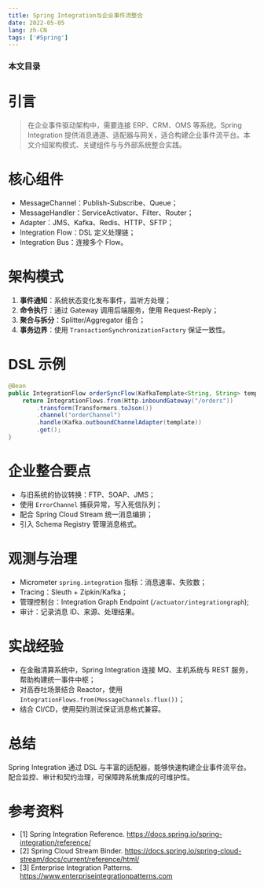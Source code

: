 ```yaml
---
title: Spring Integration与企业事件流整合
date: 2022-05-05
lang: zh-CN
tags: ['#Spring']
---
```


### 本文目录
<!-- toc -->

# 引言
> 在企业事件驱动架构中，需要连接 ERP、CRM、OMS 等系统。Spring Integration 提供消息通道、适配器与网关，适合构建企业事件流平台。本文介绍架构模式、关键组件与与外部系统整合实践。

# 核心组件
- MessageChannel：Publish-Subscribe、Queue；
- MessageHandler：ServiceActivator、Filter、Router；
- Adapter：JMS、Kafka、Redis、HTTP、SFTP；
- Integration Flow：DSL 定义处理链；
- Integration Bus：连接多个 Flow。

# 架构模式
1. **事件通知**：系统状态变化发布事件，监听方处理；
2. **命令执行**：通过 Gateway 调用后端服务，使用 Request-Reply；
3. **聚合与拆分**：Splitter/Aggregator 组合；
4. **事务边界**：使用 `TransactionSynchronizationFactory` 保证一致性。

# DSL 示例
```java
@Bean
public IntegrationFlow orderSyncFlow(KafkaTemplate<String, String> template) {
    return IntegrationFlows.from(Http.inboundGateway("/orders"))
        .transform(Transformers.toJson())
        .channel("orderChannel")
        .handle(Kafka.outboundChannelAdapter(template))
        .get();
}
```

# 企业整合要点
- 与旧系统的协议转换：FTP、SOAP、JMS；
- 使用 `ErrorChannel` 捕获异常，写入死信队列；
- 配合 Spring Cloud Stream 统一消息编排；
- 引入 Schema Registry 管理消息格式。

# 观测与治理
- Micrometer `spring.integration` 指标：消息速率、失败数；
- Tracing：Sleuth + Zipkin/Kafka；
- 管理控制台：Integration Graph Endpoint (`/actuator/integrationgraph`);
- 审计：记录消息 ID、来源、处理结果。

# 实战经验
- 在金融清算系统中，Spring Integration 连接 MQ、主机系统与 REST 服务，帮助构建统一事件中枢；
- 对高吞吐场景结合 Reactor，使用 `IntegrationFlows.from(MessageChannels.flux())`；
- 结合 CI/CD，使用契约测试保证消息格式兼容。

# 总结
Spring Integration 通过 DSL 与丰富的适配器，能够快速构建企业事件流平台。配合监控、审计和契约治理，可保障跨系统集成的可维护性。

# 参考资料
- [1] Spring Integration Reference. https://docs.spring.io/spring-integration/reference/
- [2] Spring Cloud Stream Binder. https://docs.spring.io/spring-cloud-stream/docs/current/reference/html/
- [3] Enterprise Integration Patterns. https://www.enterpriseintegrationpatterns.com

